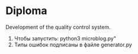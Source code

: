 # Diploma
Development of the quality control system.

1) Чтобы запустить: python3 microblog.py"
2) Типы ошибок подписаны в файле generator.py
